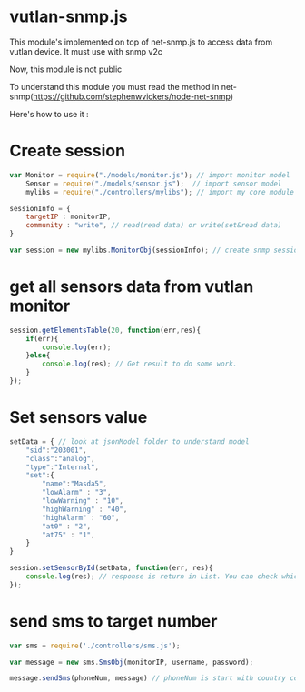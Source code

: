 # vutlan-snmp.js

This module's implemented on top of net-snmp.js to access data from vutlan device.
It must use with snmp v2c

Now, this module is not public

To understand this module you must read the method in net-snmp(https://github.com/stephenwvickers/node-net-snmp)

Here's how to use it : 

# Create session

```javascript
var Monitor = require("./models/monitor.js"); // import monitor model
    Sensor = require("./models/sensor.js");  // import sensor model
    mylibs = require("./controllers/mylibs"); // import my core module

sessionInfo = {
    targetIP : monitorIP,
    community : "write", // read(read data) or write(set&read data)
}

var session = new mylibs.MonitorObj(sessionInfo); // create snmp session
```

# get all sensors data from vutlan monitor

```javascript
session.getElementsTable(20, function(err,res){
    if(err){
        console.log(err);
    }else{
        console.log(res); // Get result to do some work.
    }
});
```

# Set sensors value

```javascript
setData = { // look at jsonModel folder to understand model
    "sid":"203001",
    "class":"analog", 
    "type":"Internal", 
    "set":{ 
        "name":"Masda5",  
        "lowAlarm" : "3",
        "lowWarning" : "10",
        "highWarning" : "40",
        "highAlarm" : "60",
        "at0" : "2",
        "at75" : "1",
    }
}

session.setSensorById(setData, function(err, res){
    console.log(res); // response is return in List. You can check which sensor is set.
});

```

# send sms to target number

```javascript
var sms = require('./controllers/sms.js');

var message = new sms.SmsObj(monitorIP, username, password);

message.sendSms(phoneNum, message) // phoneNum is start with country code (TH: +66)
```